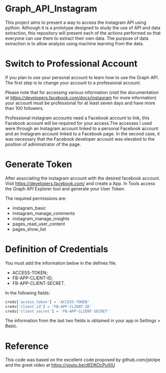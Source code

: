 # Graph_API_Instagram

This project aims to present a way to access the Instagram API using python. Although it is a prototype designed to study the use of API and data extraction, this repository will present each of the actions performed so that everyone can use them to extract their own data. The purpose of data extraction is to allow analysis using machine learning from the data.

# Switch to Professional Account

If you plan to use your personal account to learn how to use the Graph API. The first step is to change your account to a professional account.

Please note that for accessing various information (visit the documentation at https://developers.facebook.com/docs/instagram for more information) your account must be professional for at least seven days and have more than 100 followers.

Professional instagram accounts need a Facebook account to link, this Facebook account will be required for your access.The accesses I used were through an Instagram account linked to a personal Facebook account and an Instagram account linked to a Facebook page. In the second case, it was necessary that the Facebook developer account was elevated to the position of administrator of the page.

# Generate Token

After associating the instagram account with the desired facebook account. Visit https://developers.facebook.com/ and create a App. In Tools access the Graph API Explorer tool and generate your User Token.

The required permissions are:
- instagram_basic
- instagram_manage_comments
- instagram_manage_insights
- pages_read_user_content
- pages_show_list

# Definition of Credentials

You must add the information below in the defines file.
- ACCESS-TOKEN;
- FB-APP-CLIENT-ID;
- FB-APP-CLIENT-SECRET.

In the following fields:

```python
creds['access_token'] = 'ACCESS-TOKEN'
creds['client_id'] = 'FB-APP-CLIENT-ID'
creds['client_secret'] = 'FB-APP-CLIENT-SECRET'
```

The information from the last two fields is obtained in your app in Settings > Basic.

# Reference

This code was based on the excellent code proposed by github.com/jstolpe and the great video at https://youtu.be/dEDKOcPuXlU
